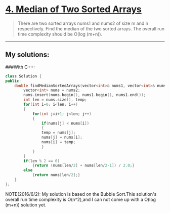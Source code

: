 [4. Median of Two Sorted Arrays](https://leetcode.com/problems/median-of-two-sorted-arrays/)
================================
>
>There are two sorted arrays nums1 and nums2 of size m and n respectively. Find the median of the two sorted arrays. The overall run time complexity should be O(log (m+n)).
>

----------
## My solutions:
###With C++:

```C++
class Solution {
public:
    double findMedianSortedArrays(vector<int>& nums1, vector<int>& nums2) {
        vector<int> nums = nums2;
        nums.insert(nums.begin(), nums1.begin(), nums1.end());
        int len = nums.size(), temp;
        for(int i=0; i<len; i++)
        {
            for(int j=i+1; j<len; j++)
            {
                if(nums[j] < nums[i])
                {
                temp = nums[j];
                nums[j] = nums[i];
                nums[i] = temp;
                }
            }
        }
        if(len % 2 == 0)
            {return (nums[len/2] + nums[len/2-1]) / 2.0;}
        else
            {return nums[len/2];}
    }
};
```

NOTE(2016/6/2):
My solution is based on the Bubble Sort.This solution's overall run time complexity is O(n^2),and I can not come up with a O(log (m+n)) solution yet.
